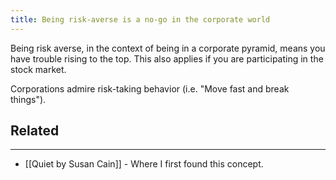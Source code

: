 ```yaml
---
title: Being risk-averse is a no-go in the corporate world
---
```


Being risk averse, in the context of being in a corporate pyramid, means you have trouble rising to the top. This also applies if you are participating in the stock market.

Corporations admire risk-taking behavior (i.e. "Move fast and break things").


## Related
---

- [[Quiet by Susan Cain]] - Where I first found this concept.
